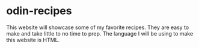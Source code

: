 # odin-recipes
This website will showcase some of my favorite recipes. They are easy to make and take little to no time to prep. The language I will be using to make this website is HTML. 
